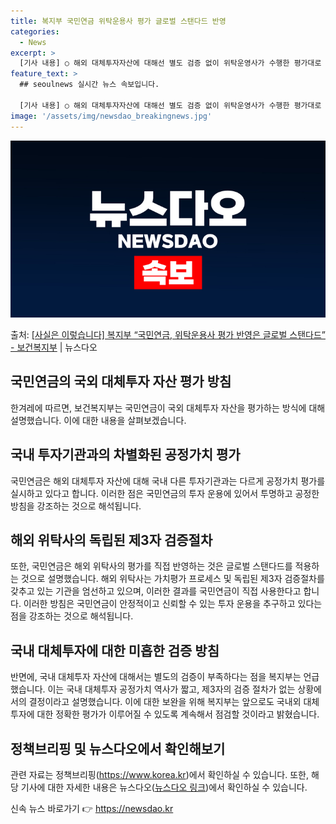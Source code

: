 ```yaml
---
title: 복지부 국민연금 위탁운용사 평가 글로벌 스탠다드 반영
categories:
  - News
excerpt: >
  [기사 내용] ○ 해외 대체투자자산에 대해선 별도 검증 없이 위탁운영사가 수행한 평가대로 수익률에 반영함으로…
feature_text: >
  ## seoulnews 실시간 뉴스 속보입니다.

  [기사 내용] ○ 해외 대체투자자산에 대해선 별도 검증 없이 위탁운영사가 수행한 평가대로 수익률에 반영함으로…
image: '/assets/img/newsdao_breakingnews.jpg'
---
```


![뉴스다오 속보](/assets/img/newsdao_breakingnews.jpg)

<p>출처: <a href="https://newsdao.kr/3155" rel="dofollow">[사실은 이렇습니다] 복지부 “국민연금, 위탁운용사 평가 반영은 글로벌 스탠다드” - 보건복지부</a> | 뉴스다오</p>

<h2 data-ke-size="size26">국민연금의 국외 대체투자 자산 평가 방침</h2>

<p data-ke-size="size16">한겨레에 따르면, 보건복지부는 국민연금이 국외 대체투자 자산을 평가하는 방식에 대해 설명했습니다. 이에 대한 내용을 살펴보겠습니다.</p>

<h2>국내 투자기관과의 차별화된 공정가치 평가</h2>

<p data-ke-size="size16">국민연금은 해외 대체투자 자산에 대해 국내 다른 투자기관과는 다르게 공정가치 평가를 실시하고 있다고 합니다. 이러한 점은 국민연금의 투자 운용에 있어서 투명하고 공정한 방침을 강조하는 것으로 해석됩니다.</p>

<h2>해외 위탁사의 독립된 제3자 검증절차</h2>

<p data-ke-size="size16">또한, 국민연금은 해외 위탁사의 평가를 직접 반영하는 것은 글로벌 스탠다드를 적용하는 것으로 설명했습니다. 해외 위탁사는 가치평가 프로세스 및 독립된 제3자 검증절차를 갖추고 있는 기관을 엄선하고 있으며, 이러한 결과를 국민연금이 직접 사용한다고 합니다. 이러한 방침은 국민연금이 안정적이고 신뢰할 수 있는 투자 운용을 추구하고 있다는 점을 강조하는 것으로 해석됩니다.</p>

<h2>국내 대체투자에 대한 미흡한 검증 방침</h2>

<p data-ke-size="size16">반면에, 국내 대체투자 자산에 대해서는 별도의 검증이 부족하다는 점을 복지부는 언급했습니다. 이는 국내 대체투자 공정가치 역사가 짧고, 제3자의 검증 절차가 없는 상황에서의 결정이라고 설명했습니다. 이에 대한 보완을 위해 복지부는 앞으로도 국내외 대체투자에 대한 정확한 평가가 이루어질 수 있도록 계속해서 점검할 것이라고 밝혔습니다.</p>

<h2>정책브리핑 및 뉴스다오에서 확인해보기</h2>

<p data-ke-size="size16">관련 자료는 정책브리핑(<a href="https://https://www.korea.kr/" target="_blank" rel="noopener">https://www.korea.kr</a>)에서 확인하실 수 있습니다. 또한, 해당 기사에 대한 자세한 내용은 뉴스다오(<a href="https://newsdao.kr/3155" target="_blank" rel="noopener">뉴스다오 링크</a>)에서 확인하실 수 있습니다.</p>
 

신속 뉴스 바로가기 👉 <a href="https://newsdao.kr" rel="dofollow">https://newsdao.kr</a>


